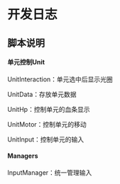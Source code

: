 # 开发日志

## 脚本说明



#### 单元控制Unit

UnitInteraction：单元选中后显示光圈

UnitData：存放单元数据

UnitHp：控制单元的血条显示

UnitMotor：控制单元的移动

UnitInput：控制单元的输入



#### Managers

InputManager：统一管理输入